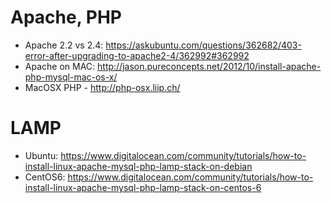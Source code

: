 # Apache, PHP

 - Apache 2.2 vs 2.4: https://askubuntu.com/questions/362682/403-error-after-upgrading-to-apache2-4/362992#362992
 - Apache on MAC: http://jason.pureconcepts.net/2012/10/install-apache-php-mysql-mac-os-x/
 - MacOSX PHP - http://php-osx.liip.ch/

# LAMP

 - Ubuntu: https://www.digitalocean.com/community/tutorials/how-to-install-linux-apache-mysql-php-lamp-stack-on-debian
 - CentOS6: https://www.digitalocean.com/community/tutorials/how-to-install-linux-apache-mysql-php-lamp-stack-on-centos-6
